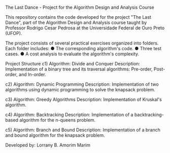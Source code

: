 The Last Dance - Project for the Algorithm Design and Analysis Course

This repository contains the code developed for the project "The Last Dance", part of the Algorithm Design and Analysis course taught by Professor Rodrigo Cesar Pedrosa at the Universidade Federal de Ouro Preto (UFOP).

The project consists of several practical exercises organized into folders. Each folder includes:
  ●  The corresponding algorithm's code.
  ●  Three test cases.
  ●  A cost analysis to evaluate the algorithm's complexity.

Project Structure
c1) Algorithm: Divide and Conquer
Description: Implementation of a binary tree and its traversal algorithms: Pre-order, Post-order, and In-order.

c2) Algorithm: Dynamic Programming
Description: Implementation of two algorithms using dynamic programming to solve the knapsack problem.

c3) Algorithm: Greedy Algorithms
Description: Implementation of Kruskal's algorithm.

c4) Algorithm: Backtracking
Description: Implementation of a backtracking-based algorithm for the n-queens problem.

c5) Algorithm: Branch and Bound
Description: Implementation of a branch and bound algorithm for the knapsack problem.

Developed by: Lorrany B. Amorim Marim
